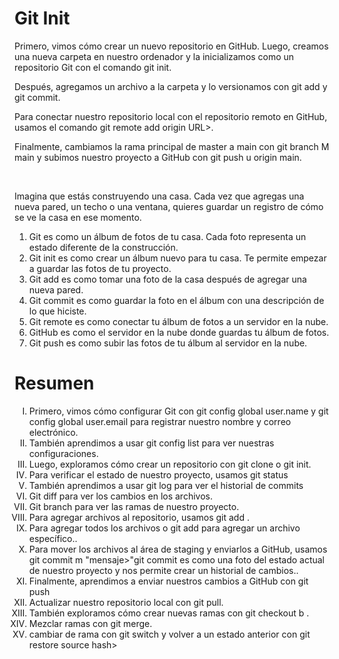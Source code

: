 <h1>Git Init</h1>
<p>Primero, vimos cómo crear un nuevo repositorio en GitHub. Luego, creamos una nueva carpeta en nuestro ordenador y la inicializamos como un repositorio Git con el comando git init.

Después, agregamos un archivo a la carpeta y lo versionamos con git add y git commit.

Para conectar nuestro repositorio local con el repositorio remoto en GitHub, usamos el comando git remote add origin URL>.

Finalmente, cambiamos la rama principal de master a main con git branch M main y subimos nuestro proyecto a GitHub con git push u origin main.</p>
<br>
<p>Imagina que estás construyendo una casa. Cada vez que agregas una nueva pared, un techo o una ventana, quieres guardar un registro de cómo se ve la casa en ese momento.
</p>
<ol>
  <li>Git es como un álbum de fotos de tu casa. Cada foto representa un estado diferente de la construcción.</li>
  <li>Git init es como crear un álbum nuevo para tu casa. Te permite empezar a guardar las fotos de tu proyecto.</li>
  <li>Git add es como tomar una foto de la casa después de agregar una nueva pared.</li>
  <li>Git commit es como guardar la foto en el álbum con una descripción de lo que hiciste.</li>
  <li>Git remote es como conectar tu álbum de fotos a un servidor en la nube.</li>
  <li>GitHub es como el servidor en la nube donde guardas tu álbum de fotos.</li>
 <li>Git push es como subir las fotos de tu álbum al servidor en la nube.</li>
</ol>
<h1>Resumen</h1>
<ol type="I">
    <li>Primero, vimos cómo configurar Git con git config global user.name y git config global user.email para registrar nuestro nombre y correo electrónico. </li>
    <li>También aprendimos a usar git config list para ver nuestras configuraciones.</li>
    <li>Luego, exploramos cómo crear un repositorio con git clone o git init.</li>
    <li>Para verificar el estado de nuestro proyecto, usamos git status</li>
    <li>También aprendimos a usar git log para ver el historial de commits</li>
    <li>Git diff para ver los cambios en los archivos.</li>
    <li>Git branch para ver las ramas de nuestro proyecto.</li>
    <li>Para agregar archivos al repositorio, usamos git add .</li>
    <li>Para agregar todos los archivos o git add <nombre del archivo> para agregar un archivo específico..</li>
    <li>Para mover los archivos al área de staging y enviarlos a GitHub, usamos git commit m "mensaje>"git commit es como una foto del estado actual de nuestro proyecto y nos permite crear un historial de cambios..</li> 
    <li>Finalmente, aprendimos a enviar nuestros cambios a GitHub con git push</li>
    <li>Actualizar nuestro repositorio local con git pull.</li>
    <li>También exploramos cómo crear nuevas ramas con git checkout b <nombre de la rama>.</li>
    <li>Mezclar ramas con git merge.</li>
    <li>cambiar de rama con git switch y volver a un estado anterior con git restore source hash></li>
</ol>






